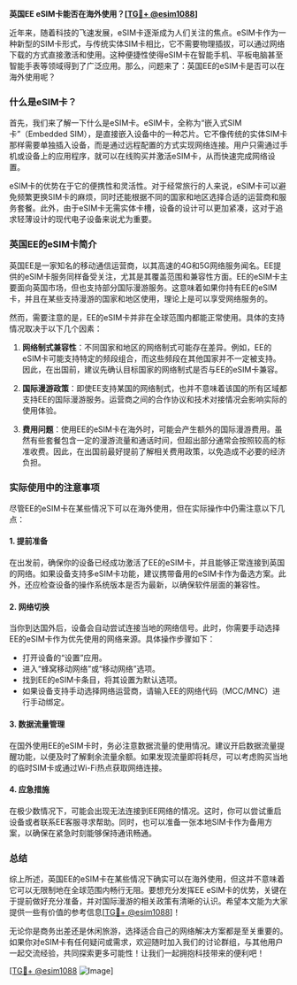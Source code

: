 **英国EE eSIM卡能否在海外使用？[[TG💪+ @esim1088](https://t.me/s/esim1088)]**

近年来，随着科技的飞速发展，eSIM卡逐渐成为人们关注的焦点。eSIM卡作为一种新型的SIM卡形式，与传统实体SIM卡相比，它不需要物理插拔，可以通过网络下载的方式直接激活和使用。这种便捷性使得eSIM卡在智能手机、平板电脑甚至智能手表等领域得到了广泛应用。那么，问题来了：英国EE的eSIM卡是否可以在海外使用呢？

### 什么是eSIM卡？

首先，我们来了解一下什么是eSIM卡。eSIM卡，全称为“嵌入式SIM卡”（Embedded SIM），是直接嵌入设备中的一种芯片。它不像传统的实体SIM卡那样需要单独插入设备，而是通过远程配置的方式实现网络连接。用户只需通过手机或设备上的应用程序，就可以在线购买并激活eSIM卡，从而快速完成网络设置。

eSIM卡的优势在于它的便携性和灵活性。对于经常旅行的人来说，eSIM卡可以避免频繁更换SIM卡的麻烦，同时还能根据不同的国家和地区选择合适的运营商和服务套餐。此外，由于eSIM卡无需实体卡槽，设备的设计可以更加紧凑，这对于追求轻薄设计的现代电子设备来说尤为重要。

### 英国EE的eSIM卡简介

英国EE是一家知名的移动通信运营商，以其高速的4G和5G网络服务闻名。EE提供的eSIM卡服务同样备受关注，尤其是其覆盖范围和兼容性方面。EE的eSIM卡主要面向英国市场，但也支持部分国际漫游服务。这意味着如果你持有EE的eSIM卡，并且在某些支持漫游的国家和地区使用，理论上是可以享受网络服务的。

然而，需要注意的是，EE的eSIM卡并非在全球范围内都能正常使用。具体的支持情况取决于以下几个因素：

1. **网络制式兼容性**：不同国家和地区的网络制式可能存在差异。例如，EE的eSIM卡可能支持特定的频段组合，而这些频段在其他国家并不一定被支持。因此，在出国前，建议先确认目标国家的网络制式是否与EE的eSIM卡兼容。

2. **国际漫游政策**：即使EE支持某国的网络制式，也并不意味着该国的所有区域都支持EE的国际漫游服务。运营商之间的合作协议和技术对接情况会影响实际的使用体验。

3. **费用问题**：使用EE的eSIM卡在海外时，可能会产生额外的国际漫游费用。虽然有些套餐包含一定的漫游流量和通话时间，但超出部分通常会按照较高的标准收费。因此，在出国前最好提前了解相关费用政策，以免造成不必要的经济负担。

### 实际使用中的注意事项

尽管EE的eSIM卡在某些情况下可以在海外使用，但在实际操作中仍需注意以下几点：

#### 1. 提前准备

在出发前，确保你的设备已经成功激活了EE的eSIM卡，并且能够正常连接到英国的网络。如果设备支持多eSIM卡功能，建议携带备用的eSIM卡作为备选方案。此外，还应检查设备的操作系统版本是否为最新，以确保软件层面的兼容性。

#### 2. 网络切换

当你到达国外后，设备会自动尝试连接当地的网络信号。此时，你需要手动选择EE的eSIM卡作为优先使用的网络来源。具体操作步骤如下：
- 打开设备的“设置”应用。
- 进入“蜂窝移动网络”或“移动网络”选项。
- 找到EE的eSIM卡条目，将其设置为默认选项。
- 如果设备支持手动选择网络运营商，请输入EE的网络代码（MCC/MNC）进行手动绑定。

#### 3. 数据流量管理

在国外使用EE的eSIM卡时，务必注意数据流量的使用情况。建议开启数据流量提醒功能，以便及时了解剩余流量余额。如果发现流量即将耗尽，可以考虑购买当地的临时SIM卡或通过Wi-Fi热点获取网络连接。

#### 4. 应急措施

在极少数情况下，可能会出现无法连接到EE网络的情况。这时，你可以尝试重启设备或者联系EE客服寻求帮助。同时，也可以准备一张本地SIM卡作为备用方案，以确保在紧急时刻能够保持通讯畅通。

### 总结

综上所述，英国EE的eSIM卡在某些情况下确实可以在海外使用，但这并不意味着它可以无限制地在全球范围内畅行无阻。要想充分发挥EE eSIM卡的优势，关键在于提前做好充分准备，并对国际漫游的相关政策有清晰的认识。希望本文能为大家提供一些有价值的参考信息[[TG💪+ @esim1088](https://t.me/s/esim1088)]！

无论你是商务出差还是休闲旅游，选择适合自己的网络解决方案都是至关重要的。如果你对eSIM卡有任何疑问或需求，欢迎随时加入我们的讨论群组，与其他用户一起交流经验，共同探索更多可能性！让我们一起拥抱科技带来的便利吧！

[[TG💪+ @esim1088](https://t.me/s/esim1088) ![Image](https://i.postimg.cc/4NQfJmqS/Snipaste-2025-05-13-00-14-12.png)]
